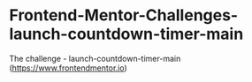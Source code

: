 # Frontend-Mentor-Challenges-launch-countdown-timer-main
 The challenge - launch-countdown-timer-main (https://www.frontendmentor.io)
